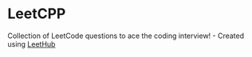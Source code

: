 # LeetCPP
Collection of LeetCode questions to ace the coding interview! - Created using [LeetHub](https://github.com/QasimWani/LeetHub)
